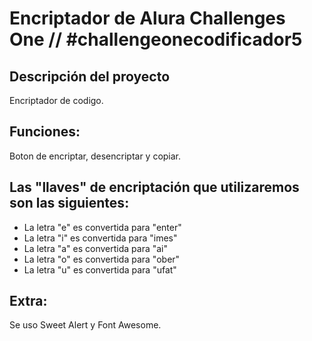# Encriptador de Alura Challenges One // #challengeonecodificador5

## Descripción del proyecto
Encriptador de codigo.

## Funciones:
Boton de encriptar, desencriptar y copiar.

## Las "llaves" de encriptación que utilizaremos son las siguientes:

- La letra "e" es convertida para "enter"
- La letra "i" es convertida para "imes"
- La letra "a" es convertida para "ai"
- La letra "o" es convertida para "ober"
- La letra "u" es convertida para "ufat"

## Extra:
Se uso Sweet Alert y Font Awesome.
